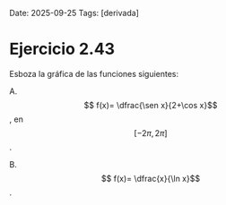 Date: 2025-09-25
Tags: [derivada]

# Ejercicio 2.43

 
Esboza la gráfica de las funciones siguientes:

A.   $$ f(x)= \dfrac{\sen x}{2+\cos x}$$  , en  $$ [ -2 \pi ,2 \pi ]$$  .

B.   $$ f(x)= \dfrac{x}{\ln x}$$  .

